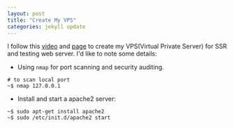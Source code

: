 ```yaml
---
layout: post
title: "Create My VPS"
categories: jekyll update
---
```


I follow this [video](https://www.youtube.com/watch?v=RxbGtkRVUWQ&t=377s) and [page](https://zhuanlan.zhihu.com/p/55893138) to create my VPS(Virtual Private Server) for SSR and testing web server. I'd like to note some details:

- Using `nmap` for port scanning and security auditing.

```Shell
# to scan local port
~$ nmap 127.0.0.1
```
- Install and start a apache2 server:

```Shell
~$ sudo apt-get install apache2
~$ sudo /etc/init.d/apache2 start
```

